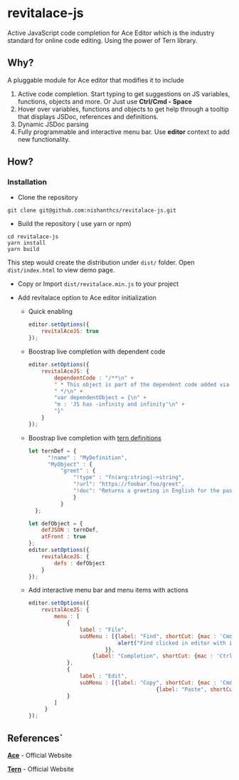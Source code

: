 # revitalace-js
Active JavaScript code completion for Ace Editor which is the industry standard for online code editing. Using the power of Tern library.

## Why?
A pluggable module for Ace editor that modifies it to include

1. Active code completion. Start typing to get suggestions on JS variables, functions, objects and more. Or Just use __Ctrl/Cmd - Space__
2. Hover over variables, functions and objects to get help through a tooltip that displays JSDoc, references and definitions.
3. Dynamic JSDoc parsing
4. Fully programmable and interactive menu bar. Use __editor__ context to add new functionality.

## How?

### Installation

* Clone the repository

`git clone git@github.com:nishanthcs/revitalace-js.git `

* Build the repository ( use yarn or npm)

~~~~
cd revitalace-js
yarn install
yarn build
~~~~

This step would create the distribution under `dist/` folder. Open `dist/index.html` 
to view demo page.

* Copy or Import `dist/revitalace.min.js` to your project

* Add revitalace option to Ace editor initialization
    * Quick enabling
        ```js
        editor.setOptions({
            revitalAceJS: true
        });
        ```
    * Boostrap live completion with dependent code
        ```js
        editor.setOptions({
            revitalAceJS: {
                dependentCode : "/**\n" +
                " * This object is part of the dependent code added via 'defs'\n" +
                " */\n" +
                "var dependentObject = {\n" +
                "m : 'JS has -infinity and infinity'\n" +
                "}" 
            }
        });
        ```
    * Boostrap live completion with [tern definitions](https://ternjs.net/doc/manual.html#typedef)
        ```js
        let ternDef = {
              "!name" : "MyDefinition",
              "MyObject" : {
                  "greet" : {
                      "!type" : "fn(arg:string)->string",
                      "!url": "https://foobar.foo/greet",
                      "!doc": "Returns a greeting in English for the passed First Name."
                      }
                  }
          };
        
        let defObject = {
            defJSON : ternDef,
            atFront : true
        };
        editor.setOptions({
            revitalAceJS: {
                defs : defObject
            }
        });
        ```
    * Add interactive menu bar and menu items with actions
        ```js
        editor.setOptions({
            revitalAceJS: {
                menu : [
                    {
                        label : "File",
                        subMenu : [{label: "Find", shortCut: {mac : 'Cmd-f', win: 'Ctrl-f'}, trigger: function(editor){
                                    alert("Find clicked in editor with id "+editor.id);
                                }},
                            {label: "Completion", shortCut: {mac : 'Ctrl-Space', win: 'Ctrl-Space'}, trigger: function(editor){alert("Completion clicked")}}]
                    },
                    {
                        label : "Edit",
                        subMenu : [{label: "Copy", shortCut: {mac : 'Cmd-f', win: 'Ctrl-f'}, trigger: function(editor){alert("Copy Clicked")}},
					                            {label: "Paste", shortCut: {mac : 'Ctrl-Space', win: 'Ctrl-Space'}, trigger: function(editor){alert("Paste clicked")}}]
                    }
                ]
             }
        });
        ```
    


## References`

__[Ace](https://ace.c9.io/)__ - Official Website

__[Tern](https://ternjs.net/doc/manual.html)__ - Official Website



